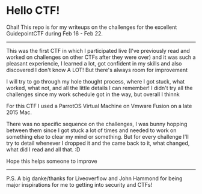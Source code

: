 # Hello CTF!

Ohai! This repo is for my writeups on the challenges for the excellent GuidepointCTF during Feb 16 - Feb 22.

----------------------

This was the first CTF in which I participated live (I've previously read and worked on challenges on other CTFs after they were over) and it was such a pleasant experiencie, I learned a lot, got confident in my skills and also discovered I don't know A LOT! But there's always room for improvement

I will try to go through my hole thought process, where I got stuck, what worked, what not, and all the little details I can remember! I didn't try all the challenges since my work schedule got in the way, but overall I thinnk

For this CTF I used a ParrotOS Virtual Machine on Vmware Fusion on a late 2015 Mac.

There was no specific sequence on the challenges, I was bunny hopping between them since I got stuck a lot of times and needed to work on something else to clear my mind or something. But for every challenge I'll try to detail whenever I dropped it and the came back to it, what changed, what did I read and all that. :D


Hope this helps someone to improve

---------------------

P.S. A big danke/thanks for Liveoverflow and John Hammond for being major inspirations for me to getting into security and CTFs!